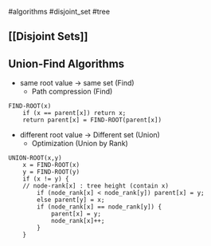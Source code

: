#algorithms #disjoint_set #tree 
## [[Disjoint Sets]]
## Union-Find Algorithms
- same root value -> same set (Find)
	- Path compression (Find)
```pseudo
FIND-ROOT(x)
	if (x == parent[x]) return x;
	return parent[x] = FIND-ROOT(parent[x])
```
- different root value -> Different set (Union)
	- Optimization (Union by Rank)
```pseudo
UNION-ROOT(x,y)
	x = FIND-ROOT(x)
	y = FIND-ROOT(y)
	if (x != y) {
	// node-rank[x] : tree height (contain x)
		if (node_rank[x] < node_rank[y]) parent[x] = y;
		else parent[y] = x;
		if (node_rank[x] == node_rank[y]) {
			parent[x] = y;
			node_rank[x]++;
		}
	}
```
